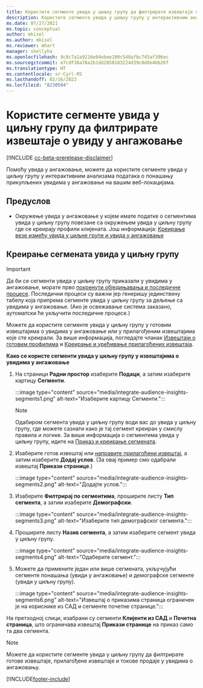 ```yaml
---
title: Користите сегменте увида у циљну групу да филтрирате извештаје о увиду у ангажовање
description: Користите сегменте увида у циљну групу у интерактивним анализама података о понашању прикупљених увидом у ангажовање на веб-локацији клијента.
ms.date: 07/27/2021
ms.topic: conceptual
author: mkisel
ms.author: mkisel
ms.reviewer: mhart
manager: shellyha
ms.openlocfilehash: 9c8c7a1a9216e04ebee100c548afbc745af396ec
ms.sourcegitcommit: e7cdf36a78a2b1dd2850183224d39c8dde46b26f
ms.translationtype: HT
ms.contentlocale: sr-Cyrl-RS
ms.lasthandoff: 02/16/2022
ms.locfileid: "8230504"
---
```

# <a name="use-audience-insights-segments-to-filter-engagement-insights-reports"></a>Користите сегменте увида у циљну групу да филтрирате извештаје о увиду у ангажовање

[!INCLUDE [cc-beta-prerelease-disclaimer](includes/cc-beta-prerelease-disclaimer.md)]

Помоћу увида у ангажовање, можете да користите сегменте увида у циљну групу у интерактивним анализама података о понашању прикупљених увидима у ангажовање на вашим веб-локацијама.

## <a name="prerequisite"></a>Предуслов

- Окружење увида у ангажовање у којем имате податке о сегментима увида у циљну групу повезане са окружењем увида у циљну групу где се креирају профили клијената. Још информација: [Креирање везе између увида у циљне групе и увида у ангажовање](integrate-audience-insights-engagement-insights.md)

## <a name="create-audience-insights-segments"></a>Креирање сегмената увида у циљну групу 

> [!IMPORTANT]
> Да би се сегменти увида у циљну групу приказали у увидима у ангажовање, морате прво [покренути обједињавања и последичне процесе](../audience-insights/merge-entities.md). Последични процеси су важни јер генеришу јединствену табелу која припрема сегменте увида у циљну групу за дељење са увидима у ангажовање. (Ако је освежавање система заказано, аутоматски ће укључити последичне процесе.)

Можете да користите сегменте увида у циљну групу у готовим извештајима о увидима у ангажовање или у прилагођеним извештајима које сте креирали. За више информација, погледајте чланак [Извештаји о готовим профилима](profile-reports.md) и [Креирање и уређивање прилагођених извештаја](custom-reports.md).

**Како се користе сегменти увида у циљну групу у извештајима о увидима у ангажовање**

1. На страници **Радни простор** изаберите **Подаци**, а затим изаберите картицу **Сегменти**.

    :::image type="content" source="media/integrate-audience-insights-segments1.png" alt-text="Изаберите картицу Сегменти.":::

   >[!NOTE]
   > Одабиром сегмента увида у циљну групу води вас до увида у циљну групу, где можете сазнати како је тај сегмент креиран у смислу правила и логике. За више информација о сегментима увида у циљну групу, идите на [Приказ и креирање сегмената](../audience-insights/segments.md).

2. Изаберите готов извештај или [направите прилагођени извештај](custom-reports.md), а затим изаберите **Додај услов**. (За овај пример смо одабрали извештај **Прикази странице**.)

    :::image type="content" source="media/integrate-audience-insights-segments2.png" alt-text="Додајте услов.":::

3. Изаберите **Филтрирај по сегментима**, проширите листу **Тип сегмента**, а затим изаберите **Демографски**.

    :::image type="content" source="media/integrate-audience-insights-segments3.png" alt-text="Изаберите тип демографског сегмента.":::

4. Проширите листу **Назив сегмента**, а затим изаберите сегмент увида у циљну групу.

    :::image type="content" source="media/integrate-audience-insights-segments4.png" alt-text="Одаберите сегмент.":::

5. Можете да примените један или више сегмената, укључујући сегменте понашања (увиди у ангажовање) и демографске сегменте (увиди у циљну групу). 

    :::image type="content" source="media/integrate-audience-insights-segments6.png" alt-text="Извештај о приказима страница ограничен је на кориснике из САД и сегменте почетне странице.":::

На претходној слици, изабрани су сегменти **Клијенти из САД** и **Почетна страница**, што ограничава извештај **Прикази странице** на приказ само та два сегмента. 


>[!NOTE]
> Можете да користите сегменте увида у циљну групу да филтрирате готове извештаје, прилагођене извештаје и токове продаје у увидима о ангажовању. 


[!INCLUDE[footer-include](../includes/footer-banner.md)]